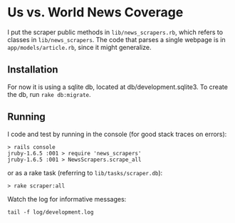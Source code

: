 Us vs. World News Coverage
==========================

I put the scraper public methods in `lib/news_scrapers.rb`, which refers to classes in `lib/news_scrapers`.  The code that parses a single webpage is in `app/models/article.rb`, since it might generalize.

Installation
------------
For now it is using a sqlite db, located at db/development.sqlite3.  To create the db, run `rake db:migrate`.

Running
-------

I code and test by running in the console (for good stack traces on errors):

```
> rails console
jruby-1.6.5 :001 > require 'news_scrapers'
jruby-1.6.5 :001 > NewsScrapers.scrape_all
```

or as a rake task (referring to `lib/tasks/scraper.db`):

```
> rake scraper:all
```

Watch the log for informative messages:
```
tail -f log/development.log 
```